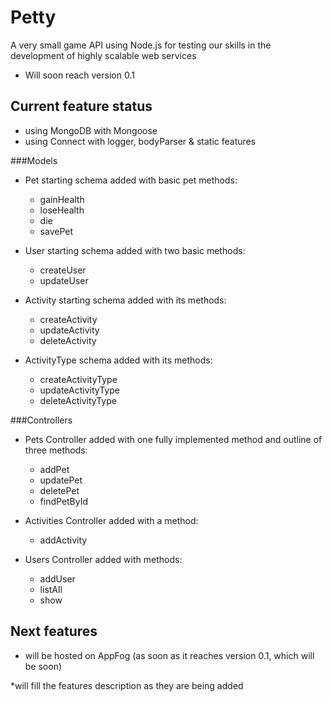 Petty
======

A very small game API using Node.js for testing our skills in the development of highly scalable web services

* Will soon reach version 0.1

Current feature status
----------------------
- using MongoDB with Mongoose
- using Connect with logger, bodyParser & static features

###Models

- Pet starting schema added with basic pet methods:
    - gainHealth
    - loseHealth
    - die
    - savePet

- User starting schema added with two basic methods:
    - createUser
    - updateUser

- Activity starting schema added with its methods:
    - createActivity
    - updateActivity
    - deleteActivity

- ActivityType schema added with its methods:
    - createActivityType
    - updateActivityType
    - deleteActivityType

###Controllers

- Pets Controller added with one fully implemented method and outline of three methods:
    - addPet
    - updatePet
    - deletePet
    - findPetById

- Activities Controller added with a method:
    - addActivity

- Users Controller added with methods:
    - addUser
    - listAll
    - show

Next features
-------------
- will be hosted on AppFog (as soon as it reaches version 0.1, which will be soon)


*will fill the features description as they are being added